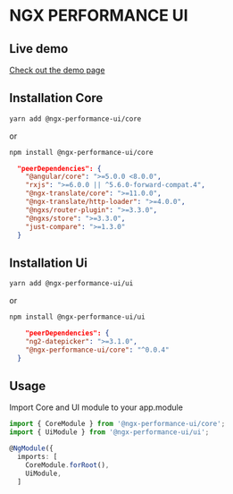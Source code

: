 # NGX PERFORMANCE UI

## Live demo

[Check out the demo page](https://ngx-performance-ui.firebaseapp.com)

## Installation Core

```bash
yarn add @ngx-performance-ui/core
```

or

```bash
npm install @ngx-performance-ui/core
```

```json
  "peerDependencies": {
    "@angular/core": ">=5.0.0 <8.0.0",
    "rxjs": ">=6.0.0 || ^5.6.0-forward-compat.4",
    "@ngx-translate/core": ">=11.0.0",
    "@ngx-translate/http-loader": ">=4.0.0",
    "@ngxs/router-plugin": ">=3.3.0",
    "@ngxs/store": ">=3.3.0",
    "just-compare": ">=1.3.0"
  }
```

## Installation Ui

```bash
yarn add @ngx-performance-ui/ui
```

or

```bash
npm install @ngx-performance-ui/ui
```

```json
    "peerDependencies": {
    "ng2-datepicker": ">=3.1.0",
    "@ngx-performance-ui/core": "^0.0.4"
  }
```

## Usage

Import Core and UI module to your app.module

```typescript
import { CoreModule } from '@ngx-performance-ui/core';
import { UiModule } from '@ngx-performance-ui/ui';

@NgModule({
  imports: [
    CoreModule.forRoot(),
    UiModule,
  ]
```
